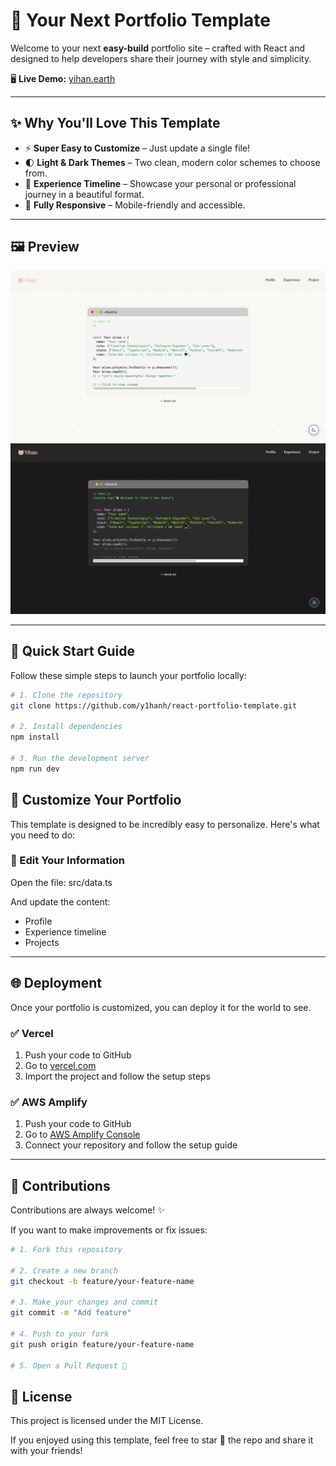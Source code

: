 # 🌱 Your Next Portfolio Template

Welcome to your next **easy-build** portfolio site – crafted with React and designed to help developers share their journey with style and simplicity.

🖥 **Live Demo:** [yihan.earth](https://yihan.earth)

---

## ✨ Why You'll Love This Template

- ⚡ **Super Easy to Customize** – Just update a single file!
- 🌓 **Light & Dark Themes** – Two clean, modern color schemes to choose from.
- 📅 **Experience Timeline** – Showcase your personal or professional journey in a beautiful format.
- 📱 **Fully Responsive** – Mobile-friendly and accessible.

---

## 🖼 Preview

![Light Mode Preview](public/mainPage.png)
![Dark Mode Preview](public/mainPageDark.png)

---

## 🚀 Quick Start Guide

Follow these simple steps to launch your portfolio locally:

```bash
# 1. Clone the repository
git clone https://github.com/y1hanh/react-portfolio-template.git

# 2. Install dependencies
npm install

# 3. Run the development server
npm run dev
```


## 🔧 Customize Your Portfolio

This template is designed to be incredibly easy to personalize. Here's what you need to do:

### 📝 Edit Your Information

Open the file: src/data.ts

And update the content:

- Profile
- Experience timeline  
- Projects

---

## 🌐 Deployment

Once your portfolio is customized, you can deploy it for the world to see.

### ✅ Vercel

1. Push your code to GitHub  
2. Go to [vercel.com](https://vercel.com)  
3. Import the project and follow the setup steps

### ✅ AWS Amplify

1. Push your code to GitHub  
2. Go to [AWS Amplify Console](https://aws.amazon.com/amplify/)  
3. Connect your repository and follow the setup guide

---

## 🤝 Contributions

Contributions are always welcome! ✨

If you want to make improvements or fix issues:

```bash
# 1. Fork this repository

# 2. Create a new branch
git checkout -b feature/your-feature-name

# 3. Make your changes and commit
git commit -m "Add feature"

# 4. Push to your fork
git push origin feature/your-feature-name

# 5. Open a Pull Request 🚀
```

## 📄 License
This project is licensed under the MIT License.

If you enjoyed using this template, feel free to star 🌟 the repo and share it with your friends!